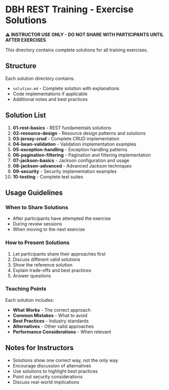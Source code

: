 # DBH REST Training - Exercise Solutions

**⚠️ INSTRUCTOR USE ONLY - DO NOT SHARE WITH PARTICIPANTS UNTIL AFTER EXERCISES**

This directory contains complete solutions for all training exercises.

## Structure

Each solution directory contains:
- `solution.md` - Complete solution with explanations
- Code implementations if applicable
- Additional notes and best practices

## Solution List

1. **01-rest-basics** - REST fundamentals solutions
2. **02-resource-design** - Resource design patterns and solutions
3. **03-jersey-crud** - Complete CRUD implementation
4. **04-bean-validation** - Validation implementation examples
5. **05-exception-handling** - Exception handling patterns
6. **06-pagination-filtering** - Pagination and filtering implementation
7. **07-jackson-basics** - Jackson configuration and usage
8. **08-jackson-advanced** - Advanced Jackson techniques
9. **09-security** - Security implementation examples
10. **10-testing** - Complete test suites

## Usage Guidelines

### When to Share Solutions

- After participants have attempted the exercise
- During review sessions
- When moving to the next exercise

### How to Present Solutions

1. Let participants share their approaches first
2. Discuss different valid solutions
3. Show the reference solution
4. Explain trade-offs and best practices
5. Answer questions

### Teaching Points

Each solution includes:
- **What Works** - The correct approach
- **Common Mistakes** - What to avoid
- **Best Practices** - Industry standards
- **Alternatives** - Other valid approaches
- **Performance Considerations** - When relevant

## Notes for Instructors

- Solutions show one correct way, not the only way
- Encourage discussion of alternatives
- Use solutions to highlight best practices
- Point out security considerations
- Discuss real-world implications